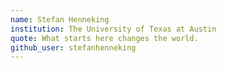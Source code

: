 ```yaml
---
name: Stefan Henneking
institution: The University of Texas at Austin
quote: What starts here changes the world.
github_user: stefanhenneking
---
```


